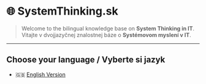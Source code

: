 # 🌐 SystemThinking.sk

> Welcome to the bilingual knowledge base on **System Thinking in IT**.  
> Vitajte v dvojjazyčnej znalostnej báze o **Systémovom myslení v IT**.

---

## Choose your language / Vyberte si jazyk

- 🇬🇧 [English Version](en/_index.md)
